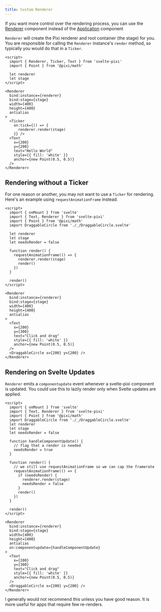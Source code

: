 ```yaml
---
title: Custom Renderer
---
```


If you want more control over the rendering process, you can use the [Renderer](/docs/components/renderer) component instead of the [Application](/docs/components/application) component

`Renderer` will create the Pixi renderer and root container (the stage) for you. You are responsible for calling the `Renderer` instance's `render` method, so typically you would do that in a `Ticker`.

```svelte example csr
<script>
  import { Renderer, Ticker, Text } from 'svelte-pixi'
  import { Point } from '@pixi/math'

  let renderer
  let stage
</script>

<Renderer
  bind:instance={renderer}
  bind:stage={stage}
  width={400}
  height={400}
  antialias
>
  <Ticker
    on:tick={() => {
      renderer.render(stage)
    }} />
  <Text
    x={200}
    y={200}
    text="Hello World"
    style={{ fill: 'white' }}
    anchor={new Point(0.5, 0.5)}
  />
</Renderer>
```

## Rendering without a Ticker

For one reason or another, you may not want to use a `Ticker` for rendering. Here's an example using `requestAnimationFrame` instead.

```svelte example csr
<script>
  import { onMount } from 'svelte'
  import { Text, Renderer } from 'svelte-pixi'
  import { Point } from '@pixi/math'
  import DraggableCircle from './_/DraggableCircle.svelte'

  let renderer
  let stage
  let needsRender = false

  function render() {
    requestAnimationFrame(() => {
      renderer.render(stage)
      render()
    })
  }

  render()
</script>

<Renderer
  bind:instance={renderer}
  bind:stage={stage}
  width={400}
  height={400}
  antialias
>
  <Text
    x={200}
    y={300}
    text="Click and drag"
    style={{ fill: 'white' }}
    anchor={new Point(0.5, 0.5)}
  />
  <DraggableCircle x={200} y={200} />
</Renderer>

```

## Rendering on Svelte Updates

`Renderer` emits a `componentupdate` event whenever a svelte-pixi component is updated. You could use this to lazily render only when Svelte updates are applied.

```svelte example csr
<script>
  import { onMount } from 'svelte'
  import { Text, Renderer } from 'svelte-pixi'
  import { Point } from '@pixi/math'
  import DraggableCircle from './_/DraggableCircle.svelte'
  let renderer
  let stage
  let needsRender = false

  function handleComponentUpdate() {
    // flag that a render is needed
    needsRender = true
  }

  function render() {
    // we still use requestAnimationFrame so we can cap the framerate
    requestAnimationFrame(() => {
      if (needsRender) {
        renderer.render(stage)
        needsRender = false
      }
      render()
    })
  }

  render()
</script>

<Renderer
  bind:instance={renderer}
  bind:stage={stage}
  width={400}
  height={400}
  antialias
  on:componentupdate={handleComponentUpdate}
>
  <Text
    x={200}
    y={300}
    text="Click and drag"
    style={{ fill: 'white' }}
    anchor={new Point(0.5, 0.5)}
  />
  <DraggableCircle x={200} y={200} />
</Renderer>
```

I generally would not recommend this unless you have good reason. It is more useful for apps that require few re-renders.
